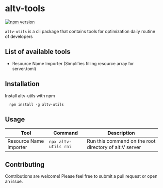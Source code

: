 # altv-tools

[![npm version](https://badge.fury.io/js/altv-utils.svg)](https://badge.fury.io/js/altv-utils)

`altv-utils` is a cli package that contains tools for optimization daily routine of developers

## List of available tools

- Resource Name Importer (Simplifies filling resource array for server.toml)

## Installation

Install altv-utils with npm

```
  npm install -g altv-utils
```

## Usage

| Tool                   | Command              | Description                                            |
| ---------------------- | -------------------- | ------------------------------------------------------ |
| Resource Name Importer | `npx altv-utils rni` | Run this command on the root directory of alt:V server |

## Contributing

Contributions are welcome! Please feel free to submit a pull request or open an issue.
